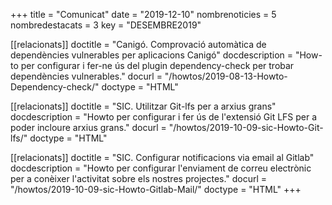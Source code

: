 +++
title           = "Comunicat"
date	 	  	    = "2019-12-10"
nombrenoticies  = 5
nombredestacats = 3
key 		  	    = "DESEMBRE2019"

[[relacionats]]
doctitle          = "Canigó. Comprovació automàtica de dependències vulnerables per aplicacions Canigó"
docdescription    = "How-to per configurar i fer-ne ús del plugin dependency-check per trobar dependències vulnerables."
docurl            = "/howtos/2019-08-13-Howto-Dependency-check/"
doctype           = "HTML"

[[relacionats]]
doctitle          = "SIC. Utilitzar Git-lfs per a arxius grans"
docdescription    = "Howto per configurar i fer ús de l'extensió Git LFS per a poder incloure arxius grans."
docurl            = "/howtos/2019-10-09-sic-Howto-Git-lfs/"
doctype           = "HTML"

[[relacionats]]
doctitle          = "SIC. Configurar notificacions via email al Gitlab"
docdescription    = "Howto per configurar l'enviament de correu electrònic per a conèixer l'activitat sobre els nostres projectes."
docurl            = "/howtos/2019-10-09-sic-Howto-Gitlab-Mail/"
doctype           = "HTML"
+++
